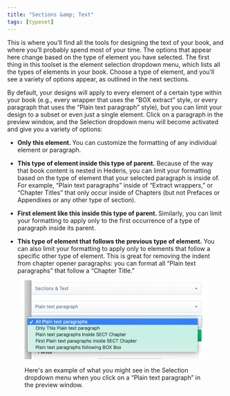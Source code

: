 ```yaml
---
title: "Sections &amp; Text"
tags: [typeset]
---
```

 
<html><body><section data-type="chapter" class="hsecchapter" data-hederis-type="hsecchapter" id="typeset-text-design" data-pi-attrs="id: typeset-text-design; data-tags: typeset;" role="doc-chapter" data-tags="typeset" data-author-name=" " data-book-title=" " title="Sections &amp; Text"><p class="hblkp" data-hederis-type="hblkp" id="pM1odYLQF">This is where you&#8217;ll find all the tools for designing the text of your book, and where you&#8217;ll probably spend most of your time. The options that appear here change based on the type of element you have selected. The first thing in this toolset is the element selection dropdown menu, which lists all the types of elements in your book. Choose a type of element, and you&#8217;ll see a variety of options appear, as outlined in the next sections.</p><p class="hblkp" data-hederis-type="hblkp" id="pGyHN6TDV">By default, your designs will apply to every element of a certain type within your book (e.g., every wrapper that uses the &#8220;BOX extract&#8221; style, or every paragraph that uses the &#8220;Plain text paragraph&#8221; style), but you can limit your design to a subset or even just a single element. Click on a paragraph in the preview window, and the Selection dropdown menu will become activated and give you a variety of options:</p><ul class="hwprbulletlist" data-hederis-type="hwprbulletlist" id="pPOH5uryS"><li class="hblkuli" data-hederis-type="hblkuli" id="likynJv2zD"><p class="hblkuli" data-hederis-type="hblklip" id="pxZU3vxKE"><strong data-hederis-type="hspanstrong" id="pK1cXkbUt">Only this element. </strong>You can customize the formatting of any individual element or paragraph.</p></li><li class="hblkuli" data-hederis-type="hblkuli" id="liiNYZYRjQ"><p class="hblkuli" data-hederis-type="hblklip" id="pfAPVrE41"><strong class="hspanstrong" data-hederis-type="hspanstrong" id="p3kSX2GuY">This type of element inside this type of parent.</strong> Because of the way that book content is nested in Hederis, you can limit your formatting based on the type of element that your selected paragraph is inside of. For example, &#8220;Plain text paragraphs&#8221; inside of &#8220;Extract wrappers,&#8221; or &#8220;Chapter Titles&#8221; that only occur inside of Chapters (but not Prefaces or Appendixes or any other type of section).</p></li><li class="hblkuli" data-hederis-type="hblkuli" id="liCVqSO639"><p class="hblkuli" data-hederis-type="hblklip" id="p33HVydrf"><strong class="hspanstrong" data-hederis-type="hspanstrong" id="pLdXzA6Dv">First element like this inside this type of parent. </strong>Similarly, you can limit your formatting to apply only to the first occurrence of a type of paragraph inside its parent.</p></li><li class="hblkuli" data-hederis-type="hblkuli" id="liJGoHwIJ7"><p class="hblkuli" data-hederis-type="hblklip" id="p5lIRWMCs"><strong class="hspanstrong" data-hederis-type="hspanstrong" id="pgOf8XUbo">This type of element that follows the previous type of element.</strong> You can also limit your formatting to apply only to elements that follow a specific other type of element. This is great for removing the indent from chapter opener paragraphs: you can format all &#8220;Plain text paragraphs&#8221; that follow a &#8220;Chapter Title.&#8221;</p></li></ul><figure class="hwprfig" data-hederis-type="hwprfig" id="pP9m4OuGK"><img data-hederis-type="hblkimg" class="hblkimg" id="pDbIQB01z" src="/images/subselectors.png" data-img-src="/images/subselectors.png"/><p class="hblkcaption" data-hederis-type="hblkcaption" id="pEcwpnIqf">Here's an example of what you might see in the Selection dropdown menu when you click on a &#8220;Plain text paragraph&#8221; in the preview window.</p></figure></section></body></html>
